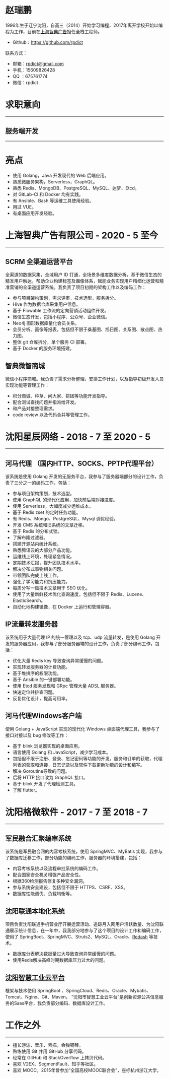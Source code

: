 # 赵瑞鹏

1996年生于辽宁沈阳，自高三（2014）开始学习编程，2017年离开学校开始以编程为工作，目前在[上海智典广告](http://www.win-code.com/)担任全栈工程师。

* Github：https://github.com/rpdict

联系方式：

* 邮箱：[rpdict@gmail.com](mailto:rpdict@gmail.com)
* 手机：15609826428
* QQ  ：675761774
* 微信：rpdict

# 求职意向

* * *

## 服务端开发

* * *

# 亮点

* 使用 Golang，Java 开发现代的 Web 后端应用。
* 熟悉微服务架构，Serverless，GraphQL。
* 熟悉 Redis、MongoDB、PostgreSQL、MySQL、达梦、Etcd。
* 对 GitLab-CI 和 Docker 均有实践。
* 有 Ansible、Bash 等运维工具使用经验。
* 用过 VUE。
* 有桌面应用开发经验。

# 上海智典广告有限公司 - 2020 - 5 至今

* * *

## SCRM 全渠道运营平台

全渠道的数据采集，全域用户 ID 打通，全场景多维度数据分析，基于微信生态的精准用户触达，帮助企业构建标签及画像体系，赋能业务实现用户精细化运营和精准营销的全渠道运营系统。我负责了项目初期的架构工作以及编码工作：

* 参与项目架构策划，需求评审，技术选型，服务拆分。
* Hive 作为数据仓库采集用户信息。
* 基于 Flowable 工作流的定向营销活动组件开发。
* 微信生态开发，包括小程序、公众号、企业微信。
* Neo4j 图形数据库量化会员关系。
* 会员分析、画像等报表，包括但不限于桑基图、旭日图、关系图、散点图、热力图。
* 整体 git 仓库拆分，单个服务 CI 部署。
* 基于 Docker 的服务环境搭建。


## 智典微智商城

微信小程序商城。我负责了需求分析整理，安排工作计划，以及指导初级开发人员实现功能等管理工作：

* 积分商城、种草、问大家、拼团等功能开发指导。
* 配合测试查找问题并指派给开发。
* 和产品对接整理需求。
* code review 以及代码合并等管理工作。



# 沈阳星辰网络 - 2018 - 7 至 2020 - 5

* * *

## 河马代理 （国内HTTP、SOCKS、PPTP代理平台）

该系统是使用 Golang 开发的无服务平台，我参与了服务器端部分的设计工作，负责了三分之一的编码工作，包括：

* 参与项目架构策划，技术选型。
* 使用 GraphQL 的现代化应用，加快前后端对接进度。
* 使用 Serverless，大幅度减少运维成本。
* 基于 Redis zset 的定时任务功能。
* 有 Redis、Mongo、PostgreSQL、Mysql 调优经验。
* 开发 CMS 系统和旧系统的文章迁移。
* 基于 Redis 的分布式锁。
* 了解布隆过滤器。
* 搭建开源站内统计系统。
* 熟悉腾讯云的大部分产品功能。
* 运维线上环境，处理紧急情况。
* 定期技术汇报，提升团队技术水平。
* 解决分布式事物相关问题。
* 带领团队完成上线工作。
* 强化了学习能力和抗压能力。
* 每周分写一篇技术文章用于 SEO 优化。
* 使用了大量新鲜技术优化查询速度，包括但不限于 Redis、Lucene、ElasticSearch。
* 自动化地构建镜像，在 Docker 上运行和管理容器。



## IP流量转发服务器

该系统用于大量代理 IP 的统一管理以及 tcp、udp 流量转发，是使用 Golang 开发的服务器应用，我参与了部分服务器端的设计工作，负责了部分编码工作，包括：

* 优化大量 Redis key 导致查询异常缓慢的问题。
* 实现转发服务器的计费功能。
* 基于堆排序的权限功能。
* 基于 Ansible 的一键部署功能。
* 使用 Etcd 服务发现和 GRpc 管理大量 ADSL 服务器。
* 快速定位并排查问题。
* 反复优化设计，提高可用率。

## 河马代理Windows客户端

使用 Golang + JavaScript 实现的现代化 Windows 桌面端代理工具，我参与了接口对接以及 bug 修改等工作：

* 基于 blink 浏览器实现的桌面应用。
* 语言使用 Golang 和 JavaScript，减少学习成本。
* 包括但不限于注册、登录、忘记密码等功能的开发，服务和订单的获取，代理列表的获取和连接，日志记录以及软件下载更新功能的设计和编写。
* 解决 Goroutine导致的问题。
* 后将 HTTP 接口改为 GraphQL 接口。
* 基于 blink 开发了代理检测工具。
* 了解 flutter。



# 沈阳格微软件 - 2017 - 7 至 2018 - 7

* * *

## 军民融合汇聚编审系统

该系统是军民融合网的内容考核系统，使用 SpringMVC、MyBatis 实现，我参与了数据库迁移工作，部分功能的编码工作，服务器的环境搭建，包括：

* 内容考核系统以及流程审批系统的编码工作。
* 配合国家安全机关增强产品安全性。
* 根据360检测报告修复多种安全漏洞。
* 参与系统安全建设，包括但不限于 HTTPS、CSRF、XSS。
* 数据库性能调优、负载均衡等。

## 沈阳联通本地化系统

项目负责沈阳联通手机营业厅开展运营活动、追踪月入网用户活跃数量、为沈阳联通展示统计信息，在一年中，我我部分地参与了这个项目的设计工作和编码工作，使用了 SpringBoot、SpringMVC、Struts2、MySQL、Oracle、[Redash](https://redash.io/) 等技术。

* 数据库分表解决数据量过大导致查询异常缓慢的问题。
* 使用Redis解决高峰时期数据库压力过大的问题。

## [沈阳智慧工业云平台](http://www.gytaobao.cn:9292/)

框架与技术使用 SpringBoot 、SpringCloud、Redis、Oracle、Mybatis、Tomcat、Nginx、Git、Maven。
“沈阳市智慧工业云平台”是创新资源公共信息服务的Saas平台，我负责部分编码、数据库设计工作。

# 工作之外

* * *

* 擅长游泳、音乐、素描，会弹钢琴。
* 熟练使用 Git 并用 GitHub 分享代码。
* 经常在 GitHub 和  StackOverflow 上拷贝代码。
* 喜欢 V2EX、SegmentFault、知乎等社区。
* 喜欢 MOOC，2015年曾参加“全国高校MOOC联合会”，座标杭州浙江大学。







